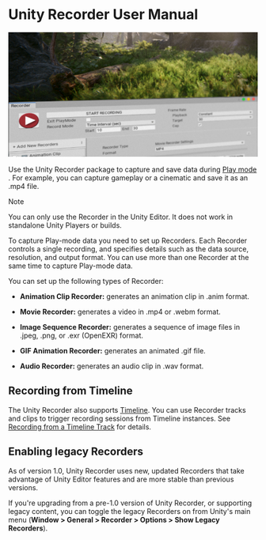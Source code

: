 # Unity Recorder User Manual

![Unity Recorder](Images/RecorderSplash.png)

Use the Unity Recorder package to capture and save data during [Play mode ](https://docs.unity3d.com/Manual/GameView.html). For example, you can capture gameplay or a cinematic and save it as an .mp4 file.

>[!NOTE]
>You can only use the Recorder in the Unity Editor. It does not work in standalone Unity Players or builds.

To capture Play-mode data you need to set up Recorders. Each Recorder controls a single recording, and specifies details such as the data source, resolution, and output format. You can use more than one Recorder at the same time to capture Play-mode data.

<a name="RecorderTypes"></a>
You can set up the following types of Recorder:

* **Animation Clip Recorder:** generates an animation clip in .anim format.

* **Movie Recorder:** generates a video in .mp4 or .webm format.

* **Image Sequence Recorder:** generates a sequence of image files in .jpeg, .png, or .exr (OpenEXR) format.

* **GIF Animation Recorder:** generates an animated .gif file.

* **Audio Recorder:** generates an audio clip in .wav format.

## Recording from Timeline

The Unity Recorder also supports [Timeline](https://docs.unity3d.com/Manual/TimelineSection.html). You can use Recorder tracks and clips to trigger recording sessions from Timeline instances. See [Recording from a Timeline Track](RecordingTimelineTrack.md) for details.

## Enabling legacy Recorders

As of version 1.0, Unity Recorder uses new, updated Recorders that take advantage of Unity Editor features and are more stable than previous versions.

If you're upgrading from a pre-1.0 version of Unity Recorder,
or supporting legacy content, you can toggle the legacy Recorders on from Unity's main menu (**Window > General > Recorder > Options > Show Legacy Recorders**).
